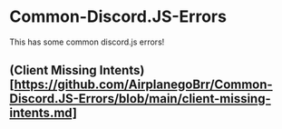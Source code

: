 # Common-Discord.JS-Errors
This has some common discord.js errors!


## (Client Missing Intents)[https://github.com/AirplanegoBrr/Common-Discord.JS-Errors/blob/main/client-missing-intents.md]
